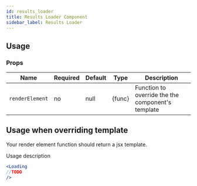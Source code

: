 ```yaml
---
id: results_loader
title: Results Loader Component
sidebar_label: Results Loader
---
```


## Usage

### Props


| Name              | Required  | Default       | Type      | Description             |
| ------------------|-----------|---------------| ----------|-------------------------|
| ``renderElement`` | no        | null          | {func}    |Function to override the the component's template  |


## Usage when overriding template

Your render element function should return a jsx template.


Usage description 
```jsx
<Loading
//TODO
/>
```